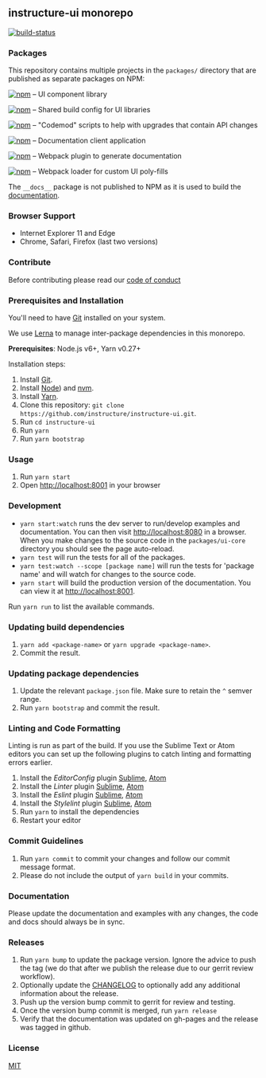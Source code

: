 [build-status]: https://travis-ci.org/instructure/instructure-ui.svg?branch=master
[build-status-url]: https://travis-ci.org/instructure/instructure-ui "Travis CI"

## instructure-ui monorepo

[![build-status][build-status]][build-status-url]


### Packages

This repository contains multiple projects in the `packages/` directory that are
published as separate packages on NPM:

[![npm](https://img.shields.io/npm/v/@blueprintjs/core.svg?label=@instructure/ui-core)](https://www.npmjs.com/package/@instructure/ui-core) &ndash; UI component library

[![npm](https://img.shields.io/npm/v/@blueprintjs/core.svg?label=@instructure/ui-config)](https://www.npmjs.com/package/@instructure/ui-config) &ndash; Shared build config for UI libraries

[![npm](https://img.shields.io/npm/v/@blueprintjs/core.svg?label=@instructure/ui-codemods)](https://www.npmjs.com/package/@instructure/ui-codemods) &ndash; "Codemod" scripts to help with upgrades that contain API changes

[![npm](https://img.shields.io/npm/v/@blueprintjs/core.svg?label=@instructure/ui-docs-client)](https://www.npmjs.com/package/@instructure/ui-docs-client) &ndash; Documentation client application

[![npm](https://img.shields.io/npm/v/@blueprintjs/core.svg?label=@instructure/ui-docs-plugin)](https://www.npmjs.com/package/@instructure/ui-docs-plugin) &ndash; Webpack plugin to generate documentation

[![npm](https://img.shields.io/npm/v/@blueprintjs/core.svg?label=@instructure/ui-polyfill-loader)](https://www.npmjs.com/package/@instructure/ui-polyfill-loader) &ndash; Webpack loader for custom UI poly-fills

The `__docs__` package is not published to NPM as it is used to build the [documentation](http://instructure.github.io/instructure-ui/).


### Browser Support

- Internet Explorer 11 and Edge
- Chrome, Safari, Firefox (last two versions)


### Contribute

Before contributing please read our [code of conduct](CODE_OF_CONDUCT.md)


### Prerequisites and Installation

You'll need to have [Git](http://git-scm.com/) installed on your system.

We use [Lerna](https://lernajs.io/) to manage inter-package dependencies in this monorepo.

__Prerequisites__: Node.js v6+, Yarn v0.27+

Installation steps:

1. Install [Git](http://git-scm.com/).
1. Install [Node](https://nodejs.org/en/)) and [nvm](https://github.com/creationix/nvm).
1. Install [Yarn](https://yarnpkg.com/lang/en/docs/install/).
1. Clone this repository: `git clone https://github.com/instructure/instructure-ui.git`.
1. Run `cd instructure-ui`
1. Run `yarn`
1. Run `yarn bootstrap`


### Usage

1. Run `yarn start`
1. Open [http://localhost:8001](http://localhost:8001) in your browser


### Development

- `yarn start:watch` runs the dev server to run/develop examples and documentation. You can then visit [http://localhost:8080](http://localhost:8080) in a browser. When you make changes to the source code in the `packages/ui-core` directory you should see the page auto-reload.
- `yarn test` will run the tests for all of the packages.
- `yarn test:watch --scope [package name]` will run the tests for 'package name' and will watch for changes to the source code.
- `yarn start` will build the production version of the documentation. You can view it at [http://localhost:8001](http://localhost:8001).

Run `yarn run` to list the available commands.


### Updating build dependencies

1. `yarn add <package-name>` or `yarn upgrade <package-name>`.
1. Commit the result.

### Updating package dependencies

1. Update the relevant `package.json` file. Make sure to retain the `^` semver range.
1. Run `yarn bootstrap` and commit the result.


### Linting and Code Formatting

Linting is run as part of the build. If you use the Sublime Text or Atom editors you can set up the following plugins to catch
linting and formatting errors earlier.

1. Install the *EditorConfig* plugin [Sublime](https://github.com/sindresorhus/editorconfig-sublime), [Atom](https://github.com/sindresorhus/atom-editorconfig)
1. Install the *Linter* plugin [Sublime](http://sublimelinter.readthedocs.org/en/latest/), [Atom](https://atom.io/packages/linter)
1. Install the *Eslint* plugin [Sublime](https://github.com/roadhump/SublimeLinter-eslint), [Atom](https://github.com/AtomLinter/linter-eslint)
1. Install the *Stylelint* plugin [Sublime](https://github.com/kungfusheep/SublimeLinter-contrib-stylelint), [Atom](https://atom.io/packages/linter-stylelint)
1. Run `yarn` to install the dependencies
1. Restart your editor


### Commit Guidelines

1. Run `yarn commit` to commit your changes and follow our commit message format.
1. Please do not include the output of `yarn build` in your commits.


### Documentation

Please update the documentation and examples with any changes, the code and docs should
always be in sync.


### Releases

1. Run `yarn bump` to update the package version. Ignore the advice to push the tag (we do that after we publish the release due to our gerrit review workflow).
1. Optionally update the [CHANGELOG](#CHANGELOG) to optionally add any additional information about the release.
1. Push up the version bump commit to gerrit for review and testing.
1. Once the version bump commit is merged, run `yarn release`
1. Verify that the documentation was updated on gh-pages and the release was tagged in github.


### License

[MIT](LICENSE)
